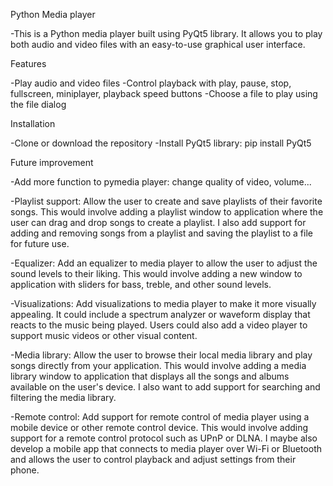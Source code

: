 Python Media player

  -This is a Python media player built using PyQt5 library. It allows you to play both audio and video files with an easy-to-use graphical user interface.

Features

  -Play audio and video files
  -Control playback with play, pause, stop, fullscreen, miniplayer, playback speed buttons
  -Choose a file to play using the file dialog

Installation

  -Clone or download the repository
  -Install PyQt5 library: pip install PyQt5

Future improvement
  
  -Add more function to pymedia player: change quality of video, volume...
  
  -Playlist support: Allow the user to create and save playlists of their favorite songs. This would involve adding a playlist window to application where the user can    drag and drop songs to create a playlist. I also add support for adding and removing songs from a playlist and saving the playlist to a file for future use.

  -Equalizer: Add an equalizer to media player to allow the user to adjust the sound levels to their liking. This would involve adding a new window to application with    sliders for bass, treble, and other sound levels. 

  -Visualizations: Add visualizations to media player to make it more visually appealing. It could include a spectrum analyzer or waveform display that reacts to          the music being played. Users could also add a video player to support music videos or other visual content.

  -Media library: Allow the user to browse their local media library and play songs directly from your application. This would involve adding a media library window to    application that displays all the songs and albums available on the user's device. I also want to add support for searching and filtering the media library.

  -Remote control: Add support for remote control of media player using a mobile device or other remote control device. This would involve adding support for a            remote control protocol such as UPnP or DLNA. I maybe also develop a mobile app that connects to media player over Wi-Fi or Bluetooth and allows the user to            control playback and adjust settings from their phone.


